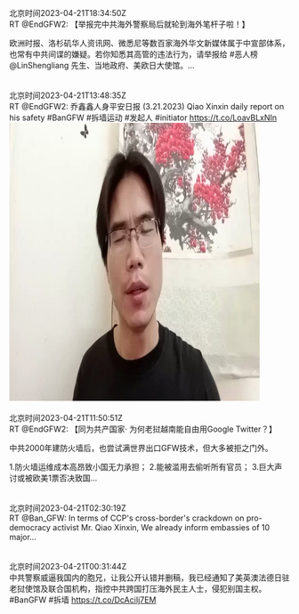 北京时间2023-04-21T18:34:50Z<br>RT @EndGFW2: 【举报完中共海外警察局后就轮到海外笔杆子啦！】

欧洲时报、洛杉矶华人资讯网、微悉尼等数百家海外华文新媒体属于中宣部体系，也常有中共间谍的嫌疑。若你知悉其高管的违法行为，请举报给 #恶人榜 @LinShengliang 先生、当地政府、美欧日大使馆。…<br><br><br>北京时间2023-04-21T13:48:35Z<br>RT @EndGFW2: 乔鑫鑫人身平安日报 (3.21.2023)
Qiao Xinxin daily report on his safety
#BanGFW #拆墙运动 #发起人 #initiator https://t.co/LoavBLxNIn<br><img src='/temp/video/2023/v-Month-4/e-Day-21/BanGFW2/1649289004918128640_0.jpg' width='450' height='500'><br><br>北京时间2023-04-21T11:50:51Z<br>RT @EndGFW2: 【同为共产国家· 为何老挝越南能自由用Google Twitter？】

中共2000年建防火墙后，也尝试满世界出口GFW技术，但大多被拒之门外。

1.防火墙运维成本高昂致小国无力承担；
2.能被滥用去偷听所有官员；
3.巨大声讨或被欧美1票否决致国…<br><br><br>北京时间2023-04-21T02:30:19Z<br>RT @Ban_GFW: In terms of CCP's cross-border's  crackdown on pro-democracy activist Mr. Qiao Xinxin, We already inform embassies of 10 major…<br><br><br>北京时间2023-04-21T00:31:44Z<br>中共警察威逼我国内的胞兄，让我公开认错并删稿，我已经通知了美英澳法德日驻老挝使馆及联合国机构，指控中共跨国打压海外民主人士，侵犯别国主权。
#BanGFW #拆墙
https://t.co/DcAciIj7EM<br><br><br>